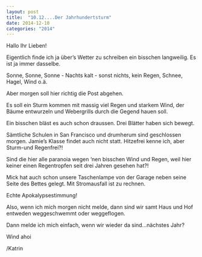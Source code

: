 ```yaml
---
layout: post
title:  "10.12....Der Jahrhundertsturm"
date: 2014-12-10
categories: "2014"
---
```

Hallo Ihr Lieben!


Eigentlich finde ich ja über’s Wetter zu schreiben ein bisschen langweilig. Es ist ja immer dasselbe.



Sonne, Sonne, Sonne - Nachts kalt - sonst nichts, kein Regen, Schnee, Hagel, Wind o.ä.



Aber morgen soll hier richtig die Post abgehen. 



Es soll ein Sturm kommen mit massig viel Regen und starkem Wind, der Bäume entwurzeln und Webergrills durch die Gegend hauen soll.



Ein bisschen bläst es auch schon draussen. Drei Blätter haben sich bewegt.



Sämtliche Schulen in San Francisco und drumherum sind geschlossen morgen. Jamie’s Klasse findet auch nicht statt. Hitzefrei kenne ich, aber Sturm-und Regenfrei?! 



Sind die hier alle paranoia wegen ‘nen bisschen Wind und Regen, weil hier keiner einen Regentropfen seit drei Jahren gesehen hat?!



Mick hat auch schon unsere Taschenlampe von der Garage neben seine Seite des Bettes gelegt. Mit Stromausfall ist zu rechnen.



Echte Apokalypsestimmung!



Also, wenn ich mich morgen nicht melde, dann sind wir samt Haus und Hof entweden weggeschwemmt oder weggeflogen.



Dann melde ich mich einfach, wenn wir wieder da sind…nächstes Jahr?



Wind ahoi



/Katrin







